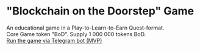 # "Blockchain on the Doorstep" Game
An educational game in a Play-to-Learn-to-Earn Quest-format.<br>
Core Game token "BoD". Supply 1 000 000 tokens BoD.<br>
<a href="https://bit.ly/bod_gitpage">Run the game via Telegram bot (MVP)</a>
